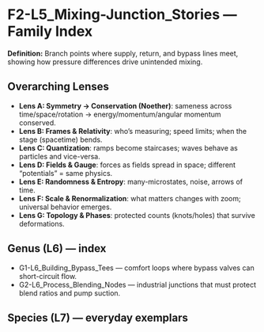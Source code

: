 # F2-L5_Mixing-Junction_Stories — Family Index
**Definition:** Branch points where supply, return, and bypass lines meet, showing how pressure differences drive unintended mixing.
## Overarching Lenses

- **Lens A: Symmetry -> Conservation (Noether)**: sameness across time/space/rotation → energy/momentum/angular momentum conserved.
- **Lens B: Frames & Relativity**: who’s measuring; speed limits; when the stage (spacetime) bends.
- **Lens C: Quantization**: ramps become staircases; waves behave as particles and vice-versa.
- **Lens D: Fields & Gauge**: forces as fields spread in space; different “potentials” = same physics.
- **Lens E: Randomness & Entropy**: many-microstates, noise, arrows of time.
- **Lens F: Scale & Renormalization**: what matters changes with zoom; universal behavior emerges.
- **Lens G: Topology & Phases**: protected counts (knots/holes) that survive deformations.

## Genus (L6) — index
- G1-L6_Building_Bypass_Tees — comfort loops where bypass valves can short-circuit flow.
- G2-L6_Process_Blending_Nodes — industrial junctions that must protect blend ratios and pump suction.

## Species (L7) — everyday exemplars
